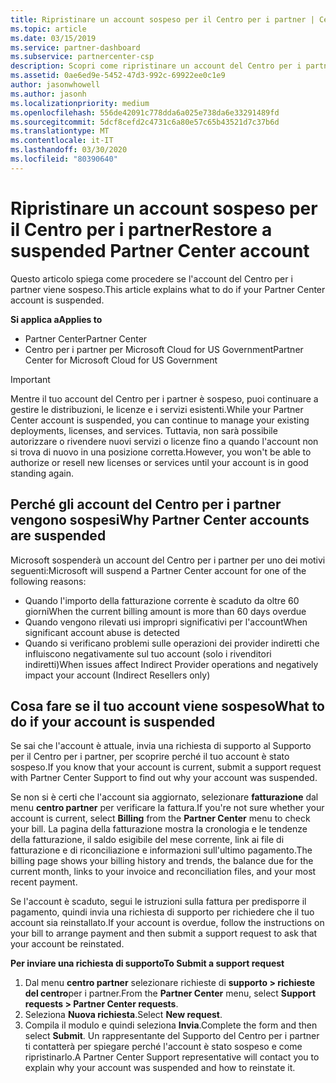 ```yaml
---
title: Ripristinare un account sospeso per il Centro per i partner | Centro
ms.topic: article
ms.date: 03/15/2019
ms.service: partner-dashboard
ms.subservice: partnercenter-csp
description: Scopri come ripristinare un account del Centro per i partner sospeso, perché si verifica la sospensione e come puoi usare il tuo account durante la sospensione.
ms.assetid: 0ae6ed9e-5452-47d3-992c-69922ee0c1e9
author: jasonwhowell
ms.author: jasonh
ms.localizationpriority: medium
ms.openlocfilehash: 556de42091c778dda6a025e738da6e33291489fd
ms.sourcegitcommit: 5dcf8cefd2c4731c6a80e57c65b43521d7c37b6d
ms.translationtype: MT
ms.contentlocale: it-IT
ms.lasthandoff: 03/30/2020
ms.locfileid: "80390640"
---
```

# <a name="restore-a-suspended-partner-center-account"></a><span data-ttu-id="20e6a-103">Ripristinare un account sospeso per il Centro per i partner</span><span class="sxs-lookup"><span data-stu-id="20e6a-103">Restore a suspended Partner Center account</span></span>

<span data-ttu-id="20e6a-104">Questo articolo spiega come procedere se l'account del Centro per i partner viene sospeso.</span><span class="sxs-lookup"><span data-stu-id="20e6a-104">This article explains what to do if your Partner Center account is suspended.</span></span>

<span data-ttu-id="20e6a-105">**Si applica a**</span><span class="sxs-lookup"><span data-stu-id="20e6a-105">**Applies to**</span></span>

-  <span data-ttu-id="20e6a-106">Partner Center</span><span class="sxs-lookup"><span data-stu-id="20e6a-106">Partner Center</span></span>
-  <span data-ttu-id="20e6a-107">Centro per i partner per Microsoft Cloud for US Government</span><span class="sxs-lookup"><span data-stu-id="20e6a-107">Partner Center for Microsoft Cloud for US Government</span></span>


> [!IMPORTANT]  
> <span data-ttu-id="20e6a-108">Mentre il tuo account del Centro per i partner è sospeso, puoi continuare a gestire le distribuzioni, le licenze e i servizi esistenti.</span><span class="sxs-lookup"><span data-stu-id="20e6a-108">While your Partner Center account is suspended, you can continue to manage your existing deployments, licenses, and services.</span></span> <span data-ttu-id="20e6a-109">Tuttavia, non sarà possibile autorizzare o rivendere nuovi servizi o licenze fino a quando l'account non si trova di nuovo in una posizione corretta.</span><span class="sxs-lookup"><span data-stu-id="20e6a-109">However, you won't be able to authorize or resell new licenses or services until your account is in good standing again.</span></span>

## <a name="why-partner-center-accounts-are-suspended"></a><span data-ttu-id="20e6a-110">Perché gli account del Centro per i partner vengono sospesi</span><span class="sxs-lookup"><span data-stu-id="20e6a-110">Why Partner Center accounts are suspended</span></span>

<span data-ttu-id="20e6a-111">Microsoft sospenderà un account del Centro per i partner per uno dei motivi seguenti:</span><span class="sxs-lookup"><span data-stu-id="20e6a-111">Microsoft will suspend a Partner Center account for one of the following reasons:</span></span>

- <span data-ttu-id="20e6a-112">Quando l'importo della fatturazione corrente è scaduto da oltre 60 giorni</span><span class="sxs-lookup"><span data-stu-id="20e6a-112">When the current billing amount is more than 60 days overdue</span></span> 
- <span data-ttu-id="20e6a-113">Quando vengono rilevati usi impropri significativi per l'account</span><span class="sxs-lookup"><span data-stu-id="20e6a-113">When significant account abuse is detected</span></span>
- <span data-ttu-id="20e6a-114">Quando si verificano problemi sulle operazioni dei provider indiretti che influiscono negativamente sul tuo account (solo i rivenditori indiretti)</span><span class="sxs-lookup"><span data-stu-id="20e6a-114">When issues affect Indirect Provider operations and negatively impact your account (Indirect Resellers only)</span></span>

## <a name="what-to-do-if-your-account-is-suspended"></a><span data-ttu-id="20e6a-115">Cosa fare se il tuo account viene sospeso</span><span class="sxs-lookup"><span data-stu-id="20e6a-115">What to do if your account is suspended</span></span>

<span data-ttu-id="20e6a-116">Se sai che l'account è attuale, invia una richiesta di supporto al Supporto per il Centro per i partner, per scoprire perché il tuo account è stato sospeso.</span><span class="sxs-lookup"><span data-stu-id="20e6a-116">If you know that your account is current, submit a support request with Partner Center Support to find out why your account was suspended.</span></span> 

<span data-ttu-id="20e6a-117">Se non si è certi che l'account sia aggiornato, selezionare **fatturazione** dal menu **centro partner** per verificare la fattura.</span><span class="sxs-lookup"><span data-stu-id="20e6a-117">If you're not sure whether your account is current, select **Billing** from the **Partner Center** menu to check your bill.</span></span> <span data-ttu-id="20e6a-118">La pagina della fatturazione mostra la cronologia e le tendenze della fatturazione, il saldo esigibile del mese corrente, link ai file di fatturazione e di riconciliazione e informazioni sull'ultimo pagamento.</span><span class="sxs-lookup"><span data-stu-id="20e6a-118">The billing page shows your billing history and trends, the balance due for the current month, links to your invoice and reconciliation files, and your most recent payment.</span></span>

<span data-ttu-id="20e6a-119">Se l'account è scaduto, segui le istruzioni sulla fattura per predisporre il pagamento, quindi invia una richiesta di supporto per richiedere che il tuo account sia reinstallato.</span><span class="sxs-lookup"><span data-stu-id="20e6a-119">If your account is overdue, follow the instructions on your bill to arrange payment and then submit a support request to ask that your account be reinstated.</span></span> 

<span data-ttu-id="20e6a-120">**Per inviare una richiesta di supporto**</span><span class="sxs-lookup"><span data-stu-id="20e6a-120">**To Submit a support request**</span></span>

1.  <span data-ttu-id="20e6a-121">Dal menu **centro partner** selezionare richieste di **supporto > richieste del centro**per i partner.</span><span class="sxs-lookup"><span data-stu-id="20e6a-121">From the **Partner Center** menu, select **Support requests > Partner Center requests**.</span></span>
2.  <span data-ttu-id="20e6a-122">Seleziona **Nuova richiesta**.</span><span class="sxs-lookup"><span data-stu-id="20e6a-122">Select **New request**.</span></span> 
3.  <span data-ttu-id="20e6a-123">Compila il modulo e quindi seleziona **Invia**.</span><span class="sxs-lookup"><span data-stu-id="20e6a-123">Complete the form and then select **Submit**.</span></span> <span data-ttu-id="20e6a-124">Un rappresentante del Supporto del Centro per i partner ti contatterà per spiegare perché l'account è stato sospeso e come ripristinarlo.</span><span class="sxs-lookup"><span data-stu-id="20e6a-124">A Partner Center Support representative will contact you to explain why your account was suspended and how to reinstate it.</span></span>



